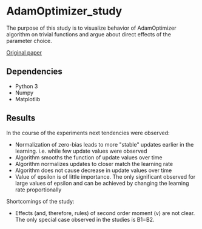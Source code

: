 # AdamOptimizer_study

The purpose of this study is to visualize behavior of AdamOptimizer algorithm on trivial functions and argue about direct effects of the parameter choice.

[Original paper](https://arxiv.org/abs/1412.6980)

## Dependencies
* Python 3
* Numpy
* Matplotlib

## Results
In the course of the experiments next tendencies were observed:
* Normalization of zero-bias leads to more "stable" updates earlier in the learning. i.e. while few update values were observed
* Algorithm smooths the function of update values over time
* Algorithm normalizes updates to closer match the learning rate
* Algorithm does not cause decrease in update values over time
* Value of epsilon is of little importance. The only significant observed for large values of epsilon and can be achieved by changing the learning rate proportionally

Shortcomings of the study:
* Effects (and, therefore, rules) of second order moment (v) are not clear. The only special case observed in the studies is B1=B2.
